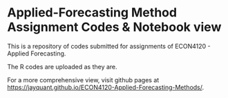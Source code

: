 # Applied-Forecasting Method Assignment Codes & Notebook view
This is a repository of codes submitted for assignments of ECON4120 - Applied Forecasting.

The R codes are uploaded as they are.

For a more comprehensive view, visit github pages at https://jayquant.github.io/ECON4120-Applied-Forecasting-Methods/.
